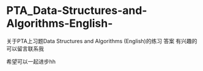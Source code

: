 # PTA_Data-Structures-and-Algorithms-English-

关于PTA上习题Data Structures and Algorithms (English)的练习
答案
有兴趣的可以留言联系我

希望可以一起进步hh
